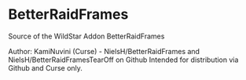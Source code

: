 BetterRaidFrames
================

Source of the WildStar Addon BetterRaidFrames

Author: KamiNuvini (Curse) - NielsH/BetterRaidFrames and NielsH/BetterRaidFramesTearOff on Github
Intended for distribution via Github and Curse only.